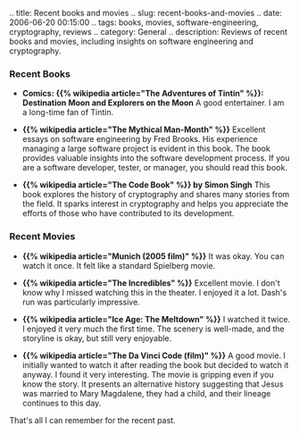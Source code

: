 .. title: Recent books and movies
.. slug: recent-books-and-movies
.. date: 2006-06-20 00:15:00
.. tags: books, movies, software-engineering, cryptography, reviews
.. category: General
.. description: Reviews of recent books and movies, including insights on software engineering and cryptography.

### Recent Books

- **Comics: {{% wikipedia article="The Adventures of Tintin" %}}: Destination Moon and Explorers on the Moon**
    A good entertainer. I am a long-time fan of Tintin.

- **{{% wikipedia article="The Mythical Man-Month" %}}**
    Excellent essays on software engineering by Fred Brooks. His experience managing a large software project is evident in this book.
    The book provides valuable insights into the software development process. If you are a software developer, tester, or manager, you should read this book.

- **{{% wikipedia article="The Code Book" %}} by Simon Singh**
    This book explores the history of cryptography and shares many stories from the field. It sparks interest in cryptography and helps you appreciate the efforts of those who have contributed to its development.

### Recent Movies

- **{{% wikipedia article="Munich (2005 film)" %}}**
    It was okay. You can watch it once. It felt like a standard Spielberg movie.

- **{{% wikipedia article="The Incredibles" %}}**
    Excellent movie. I don't know why I missed watching this in the theater. I enjoyed it a lot. Dash's run was particularly impressive.

- **{{% wikipedia article="Ice Age: The Meltdown" %}}**
    I watched it twice. I enjoyed it very much the first time. The scenery is well-made, and the storyline is okay, but still very enjoyable.

- **{{% wikipedia article="The Da Vinci Code (film)" %}}**
    A good movie. I initially wanted to watch it after reading the book but decided to watch it anyway. I found it very interesting.
    The movie is gripping even if you know the story. It presents an alternative history suggesting that Jesus was married to Mary Magdalene, they had a child, and their lineage continues to this day.

That's all I can remember for the recent past.
